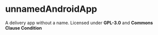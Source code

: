 # unnamedAndroidApp
A delivery app without a name. Licensed under __GPL-3.0__ and __Commons Clause Condition__
